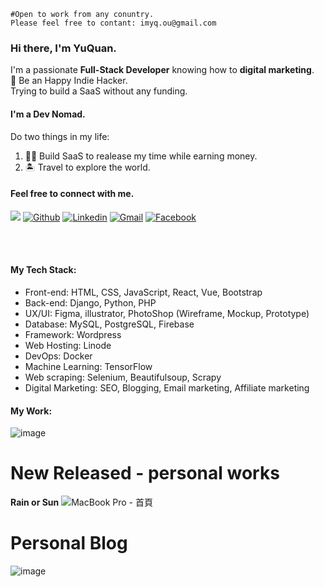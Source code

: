 ```
#Open to work from any conuntry.
Please feel free to contant: imyq.ou@gmail.com
```

### Hi there, I'm YuQuan.
I'm a passionate **Full-Stack Developer** knowing how to **digital marketing**.  
🍻 Be an Happy Indie Hacker.  
Trying to build a SaaS without any funding.  

#### I'm a Dev Nomad.
Do two things in my life:  
1. 👨‍💻 Build SaaS to realease my time while earning money.
2. 🏝️ Travel to explore the world.

#### Feel free to connect with me.
![](https://komarev.com/ghpvc/?username=russquan)
[![Github](https://img.shields.io/badge/-Github-000?style=flat&logo=Github&logoColor=white)](https://github.com/russquan)
[![Linkedin](https://img.shields.io/badge/-LinkedIn-blue?style=flat&logo=Linkedin&logoColor=white)](https://www.linkedin.com/in/yuquan-ou-a38597199/)
[![Gmail](https://img.shields.io/badge/-Gmail-c14438?style=flat&logo=Gmail&logoColor=white)](mailto:imyq.ou@gmail.com)
[![Facebook](https://img.shields.io/badge/-facebook-3871c1?style=flat&logo=Facebook&logoColor=white)](https://www.facebook.com/f123006)

<br><br>

#### My Tech Stack:

- Front-end: HTML, CSS, JavaScript, React, Vue, Bootstrap
- Back-end: Django, Python, PHP
- UX/UI: Figma, illustrator, PhotoShop (Wireframe, Mockup, Prototype)
- Database: MySQL, PostgreSQL, Firebase
- Framework: Wordpress
- Web Hosting: Linode
- DevOps: Docker
- Machine Learning: TensorFlow
- Web scraping: Selenium, Beautifulsoup, Scrapy
- Digital Marketing: SEO, Blogging, Email marketing, Affiliate marketing

#### My Work:
![image](https://user-images.githubusercontent.com/38601123/125105600-35e7a800-e111-11eb-8f44-cabaa38f60be.png)

# New Released - personal works
**Rain or Sun**
![MacBook Pro - 首頁](https://user-images.githubusercontent.com/38601123/136381249-4ac58030-77ae-4dd7-867a-b763b6afbe4d.png)

# Personal Blog
![image](https://user-images.githubusercontent.com/38601123/136391303-aabcc7d6-fc55-4f3f-b5a6-391265c16a61.png)

